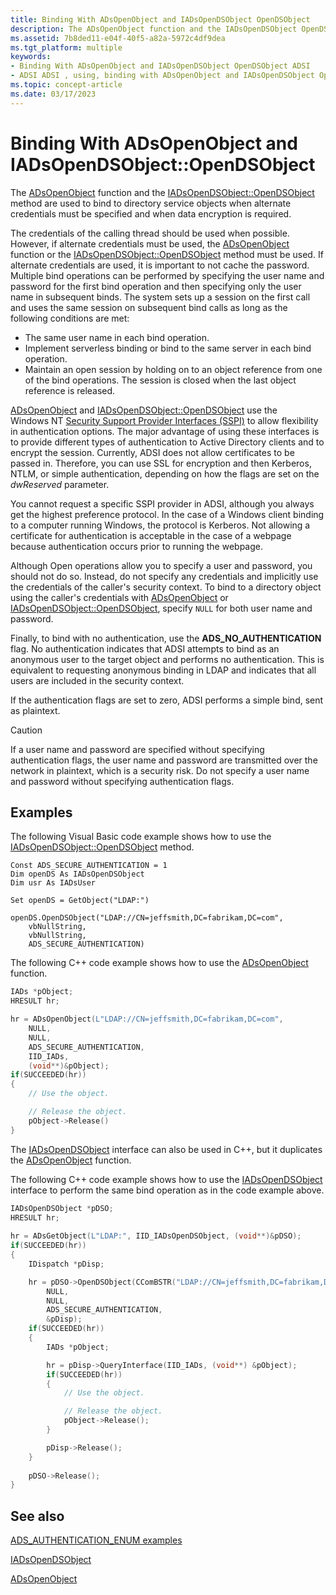 ```yaml
---
title: Binding With ADsOpenObject and IADsOpenDSObject OpenDSObject
description: The ADsOpenObject function and the IADsOpenDSObject OpenDSObject method are used to bind to directory service objects when alternate credentials must be specified and when data encryption is required.
ms.assetid: 7b8ded11-e04f-40f5-a82a-5972c4df9dea
ms.tgt_platform: multiple
keywords:
- Binding With ADsOpenObject and IADsOpenDSObject OpenDSObject ADSI
- ADSI ADSI , using, binding with ADsOpenObject and IADsOpenDSObject OpenDSObject
ms.topic: concept-article
ms.date: 03/17/2023
---
```


# Binding With ADsOpenObject and IADsOpenDSObject::OpenDSObject

The [ADsOpenObject](/windows/win32/api/Adshlp/nf-adshlp-adsopenobject) function and the [IADsOpenDSObject::OpenDSObject](/windows/win32/api/Iads/nf-iads-iadsopendsobject-opendsobject) method are used to bind to directory service objects when alternate credentials must be specified and when data encryption is required.

The credentials of the calling thread should be used when possible. However, if alternate credentials must be used, the [ADsOpenObject](/windows/win32/api/Adshlp/nf-adshlp-adsopenobject) function or the [IADsOpenDSObject::OpenDSObject](/windows/win32/api/Iads/nf-iads-iadsopendsobject-opendsobject) method must be used. If alternate credentials are used, it is important to not cache the password. Multiple bind operations can be performed by specifying the user name and password for the first bind operation and then specifying only the user name in subsequent binds. The system sets up a session on the first call and uses the same session on subsequent bind calls as long as the following conditions are met:

- The same user name in each bind operation.
- Implement serverless binding or bind to the same server in each bind operation.
- Maintain an open session by holding on to an object reference from one of the bind operations. The session is closed when the last object reference is released.

[ADsOpenObject](/windows/win32/api/Adshlp/nf-adshlp-adsopenobject) and [IADsOpenDSObject::OpenDSObject](/windows/win32/api/Iads/nf-iads-iadsopendsobject-opendsobject) use the Windows NT [Security Support Provider Interfaces (SSPI)](/windows/win32/SecAuthN/sspi) to allow flexibility in authentication options. The major advantage of using these interfaces is to provide different types of authentication to Active Directory clients and to encrypt the session. Currently, ADSI does not allow certificates to be passed in. Therefore, you can use SSL for encryption and then Kerberos, NTLM, or simple authentication, depending on how the flags are set on the *dwReserved* parameter.

You cannot request a specific SSPI provider in ADSI, although you always get the highest preference protocol. In the case of a Windows client binding to a computer running Windows, the protocol is Kerberos. Not allowing a certificate for authentication is acceptable in the case of a webpage because authentication occurs prior to running the webpage.

Although Open operations allow you to specify a user and password, you should not do so. Instead, do not specify any credentials and implicitly use the credentials of the caller's security context. To bind to a directory object using the caller's credentials with [ADsOpenObject](/windows/win32/api/Adshlp/nf-adshlp-adsopenobject) or [IADsOpenDSObject::OpenDSObject](/windows/win32/api/Iads/nf-iads-iadsopendsobject-opendsobject), specify `NULL` for both user name and password.

Finally, to bind with no authentication, use the **ADS\_NO\_AUTHENTICATION** flag. No authentication indicates that ADSI attempts to bind as an anonymous user to the target object and performs no authentication. This is equivalent to requesting anonymous binding in LDAP and indicates that all users are included in the security context.

If the authentication flags are set to zero, ADSI performs a simple bind, sent as plaintext.

> [!CAUTION]
> If a user name and password are specified without specifying authentication flags, the user name and password are transmitted over the network in plaintext, which is a security risk. Do not specify a user name and password without specifying authentication flags.

## Examples

The following Visual Basic code example shows how to use the [IADsOpenDSObject::OpenDSObject](/windows/win32/api/Iads/nf-iads-iadsopendsobject-opendsobject) method.

```VB
Const ADS_SECURE_AUTHENTICATION = 1
Dim openDS As IADsOpenDSObject
Dim usr As IADsUser
 
Set openDS = GetObject("LDAP:")
 
openDS.OpenDSObject("LDAP://CN=jeffsmith,DC=fabrikam,DC=com",
    vbNullString, 
    vbNullString,
    ADS_SECURE_AUTHENTICATION)
```

The following C++ code example shows how to use the [ADsOpenObject](/windows/win32/api/Adshlp/nf-adshlp-adsopenobject) function.

```C++
IADs *pObject;
HRESULT hr;

hr = ADsOpenObject(L"LDAP://CN=jeffsmith,DC=fabrikam,DC=com",
    NULL, 
    NULL,
    ADS_SECURE_AUTHENTICATION, 
    IID_IADs,
    (void**)&pObject);
if(SUCCEEDED(hr))
{
    // Use the object.

    // Release the object.
    pObject->Release()
}
```

The [IADsOpenDSObject](/windows/win32/api/Iads/nn-iads-iadsopendsobject) interface can also be used in C++, but it duplicates the [ADsOpenObject](/windows/win32/api/Adshlp/nf-adshlp-adsopenobject) function.

The following C++ code example shows how to use the [IADsOpenDSObject](/windows/win32/api/Iads/nn-iads-iadsopendsobject) interface to perform the same bind operation as in the code example above.

```C++
IADsOpenDSObject *pDSO;
HRESULT hr;
 
hr = ADsGetObject(L"LDAP:", IID_IADsOpenDSObject, (void**)&pDSO);
if(SUCCEEDED(hr))
{
    IDispatch *pDisp;

    hr = pDSO->OpenDSObject(CComBSTR("LDAP://CN=jeffsmith,DC=fabrikam,DC=com"),
        NULL,
        NULL,
        ADS_SECURE_AUTHENTICATION, 
        &pDisp);
    if(SUCCEEDED(hr))
    {
        IADs *pObject;

        hr = pDisp->QueryInterface(IID_IADs, (void**) &pObject);
        if(SUCCEEDED(hr))
        {
            // Use the object.

            // Release the object.
            pObject->Release();
        }

        pDisp->Release();
    }
    
    pDSO->Release();
}
```

## See also

[ADS_AUTHENTICATION_ENUM examples](/windows/win32/api/iads/ne-iads-ads_authentication_enum#examples)

[IADsOpenDSObject](/windows/win32/api/Iads/nn-iads-iadsopendsobject)

[ADsOpenObject](/windows/win32/api/Adshlp/nf-adshlp-adsopenobject)
